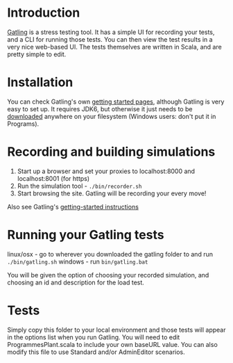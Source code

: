 # Introduction
[Gatling](http://gatling-tool.org) is a stress testing tool. It has a simple UI for recording your tests, and a CLI for running those tests. You can then view the test results in a very nice web-based UI.
The tests themselves are written in Scala, and are pretty simple to edit.

# Installation
You can check Gatling's own [getting started pages](https://github.com/excilys/gatling/wiki/Getting-Started), although Gatling is very easy to set up. It requires JDK6, but otherwise it just needs to be [downloaded](https://github.com/excilys/gatling/wiki/Downloads) anywhere on your filesystem (Windows users: don't put it in Programs).

# Recording and building simulations
1. Start up a browser and set your proxies to localhost:8000 and localhost:8001 (for https)
2. Run the simulation tool - `./bin/recorder.sh`
3. Start browsing the site. Gatling will be recording your every move!

Also see Gatling's [getting-started instructions](https://github.com/excilys/gatling/wiki/First-Steps-with-Gatling)

# Running your Gatling tests
linux/osx - go to wherever you downloaded the gatling folder to and run `./bin/gatling.sh`
windows - run `bin/gatling.bat`

You will be given the option of choosing your recorded simulation, and choosing an id and description for the load test.

# Tests
Simply copy this folder to your local environment and those tests will appear in the options list when you run Gatling. You will need to edit ProgrammesPlant.scala to include your own baseURL value. You can also modify this file to use Standard and/or AdminEditor scenarios.

 




